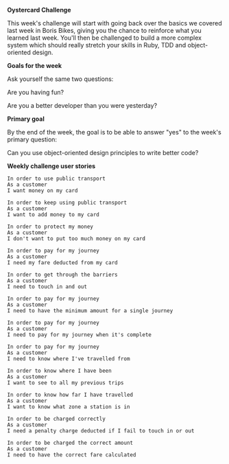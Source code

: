 **Oystercard Challenge**

This week's challenge will start with going back over the basics we covered last week in Boris Bikes, giving you the chance to reinforce what you learned last week. You'll then be challenged to build a more complex system which should really stretch your skills in Ruby, TDD and object-oriented design.

**Goals for the week**

Ask yourself the same two questions:

Are you having fun?

Are you a better developer than you were yesterday?

**Primary goal**

By the end of the week, the goal is to be able to answer "yes" to the week's primary question:

Can you use object-oriented design principles to write better code?

**Weekly challenge user stories**

```
In order to use public transport
As a customer
I want money on my card
```
```
In order to keep using public transport
As a customer
I want to add money to my card
```
```
In order to protect my money
As a customer
I don't want to put too much money on my card
```
```
In order to pay for my journey
As a customer
I need my fare deducted from my card
```
```
In order to get through the barriers
As a customer
I need to touch in and out
```
```
In order to pay for my journey
As a customer
I need to have the minimum amount for a single journey
```
```
In order to pay for my journey
As a customer
I need to pay for my journey when it's complete
```
```
In order to pay for my journey
As a customer
I need to know where I've travelled from
```
```
In order to know where I have been
As a customer
I want to see to all my previous trips
```
```
In order to know how far I have travelled
As a customer
I want to know what zone a station is in
```
```
In order to be charged correctly
As a customer
I need a penalty charge deducted if I fail to touch in or out
```
```
In order to be charged the correct amount
As a customer
I need to have the correct fare calculated
```